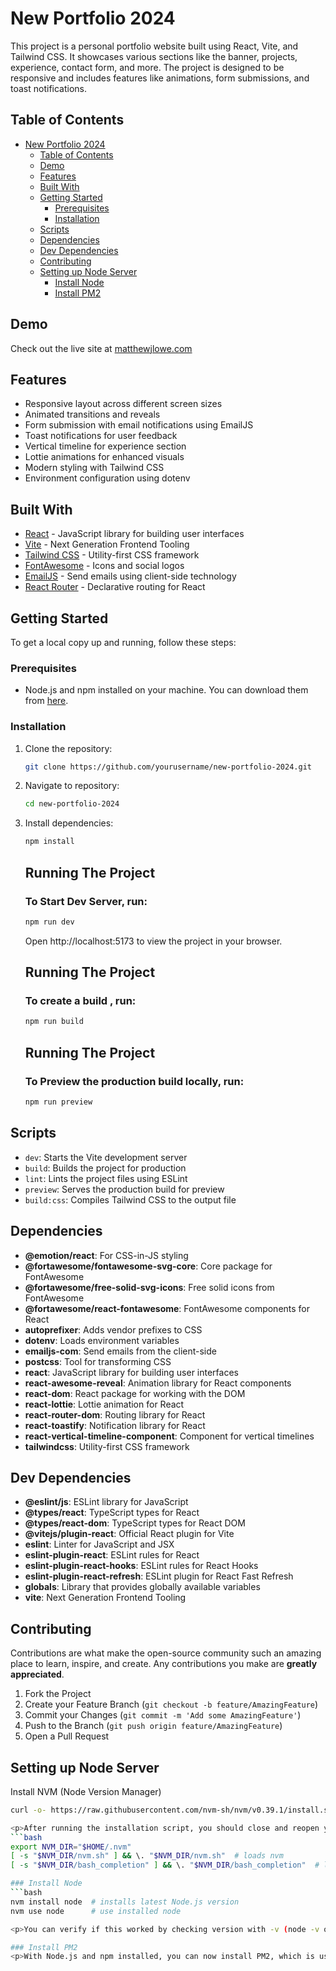# New Portfolio 2024

This project is a personal portfolio website built using React, Vite, and Tailwind CSS. It showcases various sections like the banner, projects, experience, contact form, and more. The project is designed to be responsive and includes features like animations, form submissions, and toast notifications.

## Table of Contents
- [New Portfolio 2024](#new-portfolio-2024)
  - [Table of Contents](#table-of-contents)
  - [Demo](#demo)
  - [Features](#features)
  - [Built With](#built-with)
  - [Getting Started](#getting-started)
    - [Prerequisites](#prerequisites)
    - [Installation](#installation)
  - [Scripts](#scripts)
  - [Dependencies](#dependencies)
  - [Dev Dependencies](#dev-dependencies)
  - [Contributing](#contributing)
  - [Setting up Node Server](#setting-up-node-server)
    - [Install Node](#install-node)
    - [Install PM2](#install-pm2)

## Demo
Check out the live site at [matthewjlowe.com](https://matthewjlowe.com)

## Features
- Responsive layout across different screen sizes
- Animated transitions and reveals
- Form submission with email notifications using EmailJS
- Toast notifications for user feedback
- Vertical timeline for experience section
- Lottie animations for enhanced visuals
- Modern styling with Tailwind CSS
- Environment configuration using dotenv

## Built With
- [React](https://reactjs.org/) - JavaScript library for building user interfaces
- [Vite](https://vitejs.dev/) - Next Generation Frontend Tooling
- [Tailwind CSS](https://tailwindcss.com/) - Utility-first CSS framework
- [FontAwesome](https://fontawesome.com/) - Icons and social logos
- [EmailJS](https://www.emailjs.com/) - Send emails using client-side technology
- [React Router](https://reactrouter.com/) - Declarative routing for React

## Getting Started
To get a local copy up and running, follow these steps:

### Prerequisites
- Node.js and npm installed on your machine. You can download them from [here](https://nodejs.org/).

### Installation
1. Clone the repository:
   ```bash
   git clone https://github.com/yourusername/new-portfolio-2024.git

2. Navigate to repository:
   ```bash
   cd new-portfolio-2024

3. Install dependencies:
   ```bash
   npm install
   ```

    ## Running The Project
    ### To Start Dev Server, run:
    ```bash
    npm run dev
    ```

    Open http://localhost:5173 to view the project in your browser.

    ## Running The Project
    ### To create a build , run:
    ```bash
    npm run build
    ```

    ## Running The Project
    ### To Preview the production build locally, run:
    ```bash
    npm run preview


## Scripts
- `dev`: Starts the Vite development server
- `build`: Builds the project for production
- `lint`: Lints the project files using ESLint
- `preview`: Serves the production build for preview
- `build:css`: Compiles Tailwind CSS to the output file

## Dependencies
- **@emotion/react**: For CSS-in-JS styling
- **@fortawesome/fontawesome-svg-core**: Core package for FontAwesome
- **@fortawesome/free-solid-svg-icons**: Free solid icons from FontAwesome
- **@fortawesome/react-fontawesome**: FontAwesome components for React
- **autoprefixer**: Adds vendor prefixes to CSS
- **dotenv**: Loads environment variables
- **emailjs-com**: Send emails from the client-side
- **postcss**: Tool for transforming CSS
- **react**: JavaScript library for building user interfaces
- **react-awesome-reveal**: Animation library for React components
- **react-dom**: React package for working with the DOM
- **react-lottie**: Lottie animation for React
- **react-router-dom**: Routing library for React
- **react-toastify**: Notification library for React
- **react-vertical-timeline-component**: Component for vertical timelines
- **tailwindcss**: Utility-first CSS framework

## Dev Dependencies
- **@eslint/js**: ESLint library for JavaScript
- **@types/react**: TypeScript types for React
- **@types/react-dom**: TypeScript types for React DOM
- **@vitejs/plugin-react**: Official React plugin for Vite
- **eslint**: Linter for JavaScript and JSX
- **eslint-plugin-react**: ESLint rules for React
- **eslint-plugin-react-hooks**: ESLint rules for React Hooks
- **eslint-plugin-react-refresh**: ESLint plugin for React Fast Refresh
- **globals**: Library that provides globally available variables
- **vite**: Next Generation Frontend Tooling

## Contributing
Contributions are what make the open-source community such an amazing place to learn, inspire, and create. Any contributions you make are **greatly appreciated**.

1. Fork the Project
2. Create your Feature Branch (`git checkout -b feature/AmazingFeature`)
3. Commit your Changes (`git commit -m 'Add some AmazingFeature'`)
4. Push to the Branch (`git push origin feature/AmazingFeature`)
5. Open a Pull Request

## Setting up Node Server

Install NVM (Node Version Manager)
```bash
curl -o- https://raw.githubusercontent.com/nvm-sh/nvm/v0.39.1/install.sh | bash

<p>After running the installation script, you should close and reopen your terminal, or you can run the following command to use NVM immediately:</p>
```bash
export NVM_DIR="$HOME/.nvm"
[ -s "$NVM_DIR/nvm.sh" ] && \. "$NVM_DIR/nvm.sh"  # loads nvm
[ -s "$NVM_DIR/bash_completion" ] && \. "$NVM_DIR/bash_completion"  # loads nvm bash_completion

### Install Node
```bash
nvm install node  # installs latest Node.js version
nvm use node      # use installed node

<p>You can verify if this worked by checking version with -v (node -v or nvm -v)</p>

### Install PM2 
<p>With Node.js and npm installed, you can now install PM2, which is used to manage and keep your Node.js applications running - you can just use node but PM2 has many helpful features:</p>
